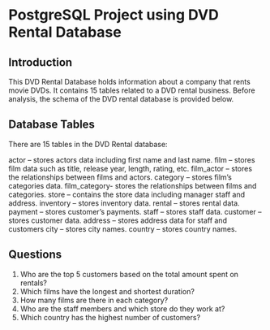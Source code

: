 # PostgreSQL Project using DVD Rental Database

## Introduction
This DVD Rental Database holds information about a company that rents movie DVDs. It contains 15 tables related to a DVD rental business. Before analysis, the schema of the DVD rental database is provided below.

## Database Tables
There are 15 tables in the DVD Rental database:

actor – stores actors data including first name and last name.
film – stores film data such as title, release year, length, rating, etc.
film_actor – stores the relationships between films and actors.
category – stores film’s categories data.
film_category- stores the relationships between films and categories.
store – contains the store data including manager staff and address.
inventory – stores inventory data.
rental – stores rental data.
payment – stores customer’s payments.
staff – stores staff data.
customer – stores customer data.
address – stores address data for staff and customers
city – stores city names.
country – stores country names.

## Questions
1. Who are the top 5 customers based on the total amount spent on rentals?
2. Which films have the longest and shortest duration?
3. How many films are there in each category?
4. Who are the staff members and which store do they work at?
5. Which country has the highest number of customers?
